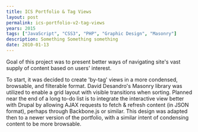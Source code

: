 ```yaml
---
title: ICS Portfolio & Tag Views
layout: post
permalink: ics-portfolio-v2-tag-views
years: 2015
tags: ["JavaScript", "CSS3", "PHP", "Graphic Design", "Masonry"]
description: Something Something something
date: 2010-01-13
---
```


Goal of this project was to present better ways of navigating site's vast supply of content based on users' interest.

To start, it was decided to create 'by-tag' views in a more condensed, browsable, and filterable format. David Desandro's Masonry library was utilized to enable a grid layout with visible transitions when sorting. Planned near the end of a long to-do list is to integrate the interactive view better with Drupal by allowing AJAX requests to fetch & refresh content (in JSON format), perhaps through Backbone.js or similar. This design was adapted then to a newer version of the portfolio, with a similar intent of condensing content to be more browsable.
